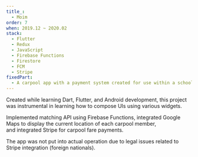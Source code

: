 ```yaml
---
title_:
  - Moim
order: 7
when: 2019.12 ~ 2020.02
stack:
  - Flutter
  - Redux
  - JavaScript
  - Firebase Functions
  - Firestore
  - FCM
  - Stripe
fixedPart:
  - A carpool app with a payment system created for use within a school.
---
```


Created while learning Dart, Flutter, and Android development, this project was instrumental in learning how to compose UIs using various widgets.

Implemented matching API using Firebase Functions, integrated Google Maps to display the current location of each carpool member,<br>
and integrated Stripe for carpool fare payments.

The app was not put into actual operation due to legal issues related to Stripe integration (foreign nationals).

